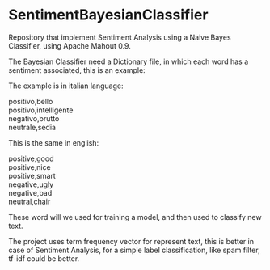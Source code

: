 SentimentBayesianClassifier
===========================


Repository that implement Sentiment Analysis using a Naive Bayes Classifier, using Apache Mahout 0.9.

The Bayesian Classifier need a Dictionary file, in which each word has a sentiment associated, this is an example:


The example is in italian language:

positivo,bello     
positivo,intelligente     
negativo,brutto     
neutrale,sedia     

This is the same in english:

positive,good     
positive,nice     
positive,smart     
negative,ugly     
negative,bad     
neutral,chair     


These word will we used for training a model, and then used to classify new text.

The project uses term frequency vector for represent text, this is better in case of Sentiment Analysis,
for a simple label classification, like spam filter, tf-idf could be better.
